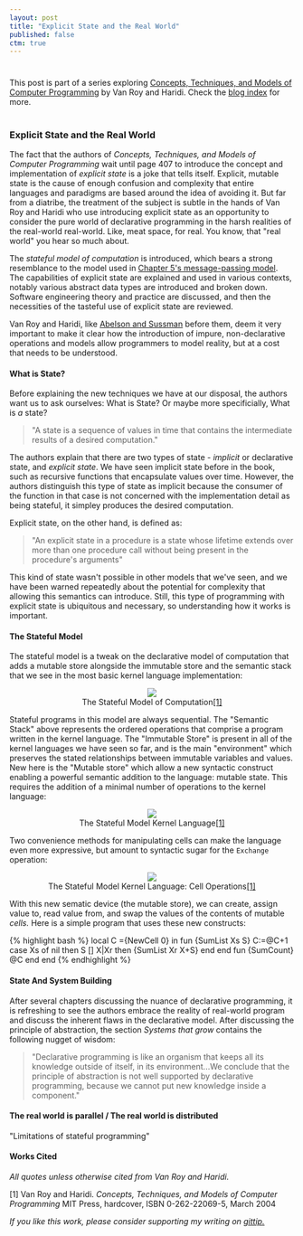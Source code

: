 ```yaml
---
layout: post
title: "Explicit State and the Real World"
published: false
ctm: true
---
```

# 

<div class="lead">This post is part of a series exploring <a href="http://www.info.ucl.ac.be/~pvr/book.html">Concepts, Techniques, and Models of Computer Programming</a> by Van Roy and Haridi. Check the <a href="/">blog index</a> for more.</div>

# 
### Explicit State and the Real World

The fact that the authors of *Concepts, Techniques, and Models of Computer Programming* wait until page 407 to introduce the concept and implementation of *explicit state* is a joke that tells itself. Explicit, mutable state is the cause of enough confusion and complexity that entire languages and paradigms are based around the idea of avoiding it. But far from a diatribe, the treatment of the subject is subtle in the hands of Van Roy and Haridi who use introducing explicit state as an opportunity to consider the pure world of declarative programming in the harsh realities of the real-world real-world. Like, meat space, for real. You know, that "real world" you hear so much about.

The *stateful model of computation* is introduced, which bears a strong resemblance to the model used in <a href="http://michaelrbernste.in/2013/09/11/message-passing-and-concurrent-program-design.html">Chapter 5's message-passing model</a>. The capabilities of explicit state are explained and used in various contexts, notably various abstract data types are introduced and broken down. Software engineering theory and practice are discussed, and then the necessities of the tasteful use of explicit state are reviewed.

Van Roy and Haridi, like <a href="http://mitpress.mit.edu/sicp/">Abelson and Sussman</a> before them, deem it very important to make it clear how the introduction of impure, non-declarative operations and models allow programmers to model reality, but at a cost that needs to be understood.

#### What is State?

Before explaining the new techniques we have at our disposal, the authors want us to ask ourselves: What is State? Or maybe more specificially, What is *a* state?

> "A state is a sequence of values in time that contains the intermediate results of a desired computation."

The authors explain that there are two types of state - *implicit* or declarative state, and *explicit state*. We have seen implicit state before in the book, such as recursive functions that encapsulate values over time. However, the authors distinguish this type of state as implicit because the consumer of the function in that case is not concerned with the implementation detail as being stateful, it simpley produces the desired computation.

Explicit state, on the other hand, is defined as:

> "An explicit state in a procedure is a state whose lifetime extends over more than one procedure call without being present in the procedure's arguments"

This kind of state wasn't possible in other models that we've seen, and we have been warned repeatedly about the potential for complexity that allowing this semantics can introduce. Still, this type of programming with explicit state is ubiquitous and necessary, so understanding how it works is important.

#### The Stateful Model

The stateful model is a tweak on the declarative model of computation that adds a mutable store alongside the immutable store and the semantic stack that we see in the most basic kernel language implementation:

<center>
<img src="http://michaelrbernste.in/images/explicit_state_computational_model.png">
<div class="lead">The Stateful Model of Computation<a href="#bib1">[1]</a></div>
</center>

Stateful programs in this model are always sequential. The "Semantic Stack" above represents the ordered operations that comprise a program written in the kernel language. The "Immutable Store" is present in all of the kernel languages we have seen so far, and is the main "environment" which preserves the stated relationships between immutable variables and values. New here is the "Mutable store" which allow a new syntactic construct enabling a powerful semantic addition to the language: mutable state. This requires the addition of a minimal number of operations to the kernel language:

<center>
<img src="http://michaelrbernste.in/images/explicit_state_stateful_model.png">
<div class="lead">The Stateful Model Kernel Language<a href="#bib1">[1]</a></div>
</center>

Two convenience methods for manipulating cells can make the language even more expressive, but amount to syntactic sugar for the `Exchange` operation:

<center>
<img src="http://michaelrbernste.in/images/explicit_state_cell_operations.png">
<div class="lead">The Stateful Model Kernel Language: Cell Operations<a href="#bib1">[1]</a></div>
</center>

With this new sematic device (the mutable store), we can create, assign value to, read value from, and swap the values of the contents of mutable *cells.* Here is a simple program that uses these new constructs:

{% highlight bash %}
local
  C ={NewCell 0}
in
  fun {SumList Xs S}
    C:=@C+1
    case Xs
    of nil then S
    [] X|Xr then {SumList Xr X+S}
    end
  end
  fun {SumCount} @C end
end
{% endhighlight %}

#### State And System Building

After several chapters discussing the nuance of declarative programming, it is refreshing to see the authors embrace the reality of real-world program and discuss the inherent flaws in the declarative model. After discussing the principle of abstraction, the section *Systems that grow* contains the following nugget of wisdom:

> "Declarative programming is like an organism that keeps all its knowledge outside of itself, in its environment...We conclude that the principle of abstraction is not well supported by declarative programming, because we cannot put new knowledge inside a component."

#### The real world is parallel / The real world is distributed

"Limitations of stateful programming"

#### Works Cited

*All quotes unless otherwise cited from Van Roy and Haridi.*

<a id="bib1">[1]</a> Van Roy and Haridi. *Concepts, Techniques, and Models of Computer Programming* MIT Press, hardcover, ISBN 0-262-22069-5, March 2004

*If you like this work, please consider supporting my writing on <a href="https://www.gittip.com/mrb_bk/">gittip.</a>*

